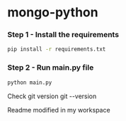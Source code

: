 # mongo-python


### Step 1 - Install the requirements

```bash
pip install -r requirements.txt
```

### Step 2 - Run main.py file

```bash
python main.py
```
Check git version
git --version

Readme modified in my workspace